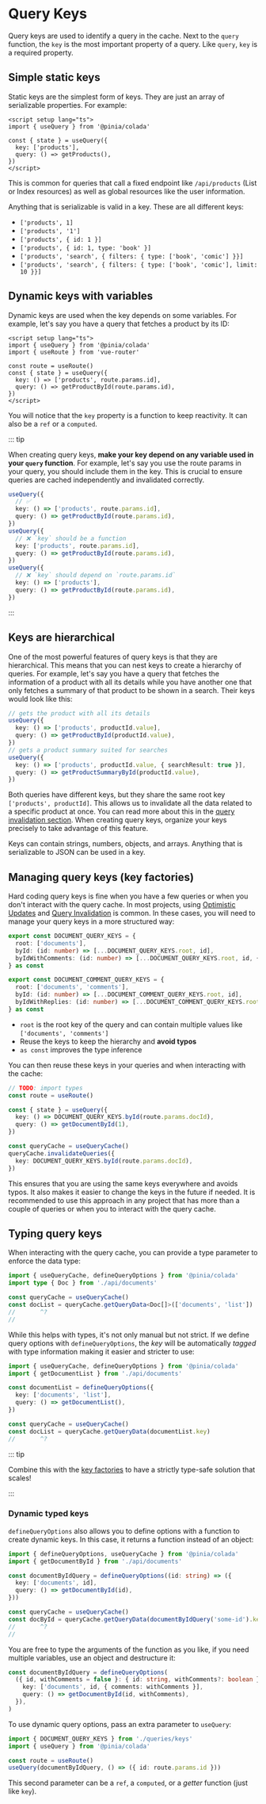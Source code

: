 # Query Keys

Query keys are used to identify a query in the cache. Next to the `query` function, the `key` is the most important property of a query. Like `query`, `key` is a required property.

## Simple static keys

Static keys are the simplest form of keys. They are just an array of serializable properties. For example:

```vue
<script setup lang="ts">
import { useQuery } from '@pinia/colada'

const { state } = useQuery({
  key: ['products'],
  query: () => getProducts(),
})
</script>
```

This is common for queries that call a fixed endpoint like `/api/products` (List or Index resources) as well as global resources like the user information.

Anything that is serializable is valid in a key. These are all different keys:

- `['products', 1]`
- `['products', '1']`
- `['products', { id: 1 }]`
- `['products', { id: 1, type: 'book' }]`
- `['products', 'search', { filters: { type: ['book', 'comic'] }}]`
- `['products', 'search', { filters: { type: ['book', 'comic'], limit: 10 }}]`

## Dynamic keys with variables

Dynamic keys are used when the key depends on some variables. For example, let's say you have a query that fetches a product by its ID:

```vue
<script setup lang="ts">
import { useQuery } from '@pinia/colada'
import { useRoute } from 'vue-router'

const route = useRoute()
const { state } = useQuery({
  key: () => ['products', route.params.id],
  query: () => getProductById(route.params.id),
})
</script>
```

You will notice that the `key` property is a function to keep reactivity. It can also be a `ref` or a `computed`.

::: tip

When creating query keys, **make your key depend on any variable used in your `query` function**. For example, let's say you use the route params in your query, you should include them in the key. This is crucial to ensure queries are cached independently and invalidated correctly.

```ts
useQuery({
  // ✅
  key: () => ['products', route.params.id],
  query: () => getProductById(route.params.id),
})
useQuery({
  // ❌ `key` should be a function
  key: ['products', route.params.id],
  query: () => getProductById(route.params.id),
})
useQuery({
  // ❌ `key` should depend on `route.params.id`
  key: () => ['products'],
  query: () => getProductById(route.params.id),
})
```

:::

## Keys are hierarchical

One of the most powerful features of query keys is that they are hierarchical. This means that you can nest keys to create a hierarchy of queries. For example, let's say you have a query that fetches the information of a product with all its details while you have another one that only fetches a summary of that product to be shown in a search. Their keys would look like this:

```ts
// gets the product with all its details
useQuery({
  key: () => ['products', productId.value],
  query: () => getProductById(productId.value),
})
// gets a product summary suited for searches
useQuery({
  key: () => ['products', productId.value, { searchResult: true }],
  query: () => getProductSummaryById(productId.value),
})
```

Both queries have different keys, but they share the same root key `['products', productId]`. This allows us to invalidate all the data related to a specific product at once. You can read more about this in the [query invalidation section](./query-invalidation.md). When creating query keys, organize your keys precisely to take advantage of this feature.

Keys can contain strings, numbers, objects, and arrays. Anything that is serializable to JSON can be used in a key.

## Managing query keys (key factories)

Hard coding query keys is fine when you have a few queries or when you don't interact with the query cache. In most projects, using [Optimistic Updates](./optimistic-updates.md) and [Query Invalidation](./query-invalidation.md) is common. In these cases, you will need to manage your query keys in a more structured way:

```ts
export const DOCUMENT_QUERY_KEYS = {
  root: ['documents'],
  byId: (id: number) => [...DOCUMENT_QUERY_KEYS.root, id],
  byIdWithComments: (id: number) => [...DOCUMENT_QUERY_KEYS.root, id, { comments: true }],
} as const

export const DOCUMENT_COMMENT_QUERY_KEYS = {
  root: ['documents', 'comments'],
  byId: (id: number) => [...DOCUMENT_COMMENT_QUERY_KEYS.root, id],
  byIdWithReplies: (id: number) => [...DOCUMENT_COMMENT_QUERY_KEYS.root, id, { replies: true }],
} as const
```

- `root` is the root key of the query and can contain multiple values like `['documents', 'comments']`
- Reuse the keys to keep the hierarchy and **avoid typos**
- `as const` improves the type inference

You can then reuse these keys in your queries and when interacting with the cache:

```ts
// TODO: import types
const route = useRoute()

const { state } = useQuery({
  key: () => DOCUMENT_QUERY_KEYS.byId(route.params.docId),
  query: () => getDocumentById(1),
})

const queryCache = useQueryCache()
queryCache.invalidateQueries({
  key: DOCUMENT_QUERY_KEYS.byId(route.params.docId),
})
```

This ensures that you are using the same keys everywhere and avoids typos. It also makes it easier to change the keys in the future if needed. It is recommended to use this approach in any project that has more than a couple of queries or when you to interact with the query cache.

## Typing query keys

When interacting with the query cache, you can provide a type parameter to enforce the data type:

```ts twoslash
import { useQueryCache, defineQueryOptions } from '@pinia/colada'
import type { Doc } from './api/documents'

const queryCache = useQueryCache()
const docList = queryCache.getQueryData<Doc[]>(['documents', 'list'])
//       ^?
//
```

While this helps with types, it's not only manual but not strict. If we define query options with `defineQueryOptions`, the _key_ will be automatically _tagged_ with type information making it easier and stricter to use:

```ts twoslash
import { useQueryCache, defineQueryOptions } from '@pinia/colada'
import { getDocumentList } from './api/documents'

const documentList = defineQueryOptions({
  key: ['documents', 'list'],
  query: () => getDocumentList(),
})

const queryCache = useQueryCache()
const docList = queryCache.getQueryData(documentList.key)
//       ^?
```

::: tip

Combine this with the [key factories](#Managing-query-keys-key-factories-) to have a strictly type-safe solution that scales!

:::

### Dynamic typed keys

`defineQueryOptions` also allows you to define options with a function to create dynamic keys. In this case, it returns a function instead of an object:

```ts twoslash
import { defineQueryOptions, useQueryCache } from '@pinia/colada'
import { getDocumentById } from './api/documents'

const documentByIdQuery = defineQueryOptions((id: string) => ({
  key: ['documents', id],
  query: () => getDocumentById(id),
}))

const queryCache = useQueryCache()
const docById = queryCache.getQueryData(documentByIdQuery('some-id').key)
//       ^?
//
```

You are free to type the arguments of the function as you like, if you need multiple variables, use an object and destructure it:

```ts
const documentByIdQuery = defineQueryOptions(
  ({ id, withComments = false }: { id: string, withComments?: boolean }) => ({
    key: ['documents', id, { comments: withComments }],
    query: () => getDocumentById(id, withComments),
  }),
)
```

To use dynamic query options, pass an extra parameter to `useQuery`:

```ts
import { DOCUMENT_QUERY_KEYS } from './queries/keys'
import { useQuery } from '@pinia/colada'

const route = useRoute()
useQuery(documentByIdQuery, () => ({ id: route.params.id }))
```

This second parameter can be a `ref`, a `computed`, or a _getter_ function (just like `key`).
